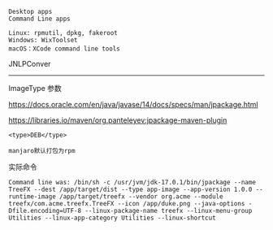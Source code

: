 ```
Desktop apps
Command Line apps

Linux: rpmutil, dpkg, fakeroot
Windows: WixToolset
macOS：XCode command line tools
```



JNLPConver





---

ImageType 参数

https://docs.oracle.com/en/java/javase/14/docs/specs/man/jpackage.html

https://libraries.io/maven/org.panteleyev:jpackage-maven-plugin

```
<type>DEB</type>

manjaro默认打包为rpm
```





实际命令

```
Command line was: /bin/sh -c /usr/jvm/jdk-17.0.1/bin/jpackage --name TreeFX --dest /app/target/dist --type app-image --app-version 1.0.0 --runtime-image /app/target/treefx --vendor org.acme --module treefx/com.acme.treefx.TreeFX --icon /app/duke.png --java-options -Dfile.encoding=UTF-8 --linux-package-name treefx --linux-menu-group Utilities --linux-app-category Utilities --linux-shortcut
```

